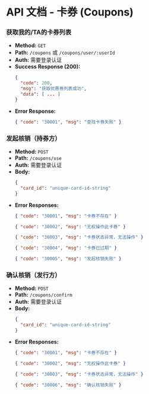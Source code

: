 # API 文档 - 卡券 (Coupons)

### 获取我的/TA的卡券列表

- **Method:** `GET`
- **Path:** `/coupons` 或 `/coupons/user/:userId`
- **Auth:** 需要登录认证
- **Success Response (200):**
  ```json
  {
    "code": 200,
    "msg": "获取优惠券列表成功",
    "data": [ ... ]
  }
  ```
- **Error Response:**
  ```json
  { "code": "30001", "msg": "查找卡券失败" }
  ```

### 发起核销（持券方）

- **Method:** `POST`
- **Path:** `/coupons/use`
- **Auth:** 需要登录认证
- **Body:**
  ```json
  {
    "card_id": "unique-card-id-string"
  }
  ```
- **Error Responses:**
  ```json
  { "code": "30001", "msg": "卡券不存在" }
  ```
  ```json
  { "code": "30002", "msg": "无权操作此卡券" }
  ```
  ```json
  { "code": "30003", "msg": "卡券状态异常，无法操作" }
  ```
  ```json
  { "code": "30004", "msg": "卡券已过期" }
  ```
  ```json
  { "code": "30005", "msg": "发起核销失败" }
  ```

### 确认核销（发行方）

- **Method:** `POST`
- **Path:** `/coupons/confirm`
- **Auth:** 需要登录认证
- **Body:**
  ```json
  {
    "card_id": "unique-card-id-string"
  }
  ```
- **Error Responses:**
  ```json
  { "code": "30001", "msg": "卡券不存在" }
  ```
  ```json
  { "code": "30002", "msg": "无权操作此卡券" }
  ```
  ```json
  { "code": "30003", "msg": "卡券状态异常，无法操作" }
  ```
  ```json
  { "code": "30006", "msg": "确认核销失败" }
  ```
